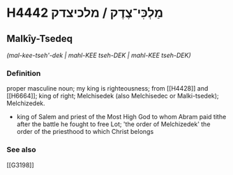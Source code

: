 # H4442 מַלְכִּי־צֶדֶק / מלכיצדק

## Malkîy-Tsedeq

_(mal-kee-tseh'-dek | mahl-KEE tseh-DEK | mahl-KEE tseh-DEK)_

### Definition

proper masculine noun; my king is righteousness; from [[H4428]] and [[H6664]]; king of right; Melchisedek (also Melchisedec or Malki-tsedek); Melchizedek.

- king of Salem and priest of the Most High God to whom Abram paid tithe after the battle he fought to free Lot; 'the order of Melchizedek' the order of the priesthood to which Christ belongs
### See also

[[G3198]]


